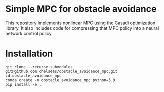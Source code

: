 # Simple MPC for obstacle avoidance

This repository implements nonlinear MPC using the Casadi optimization library. It also includes code for compressing that MPC policy into a neural network control policy.

# Installation

```
git clone --recurse-submodules git@github.com:chelseas/obstacle_avoidance_mpc.git
cd obstacle_avoidance_mpc
conda create -n obstacle_avoidance_mpc python=3.9
pip install -e .
```

